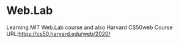 # Web.Lab
Learning MIT Web.Lab course and also Harvard CS50web
Course URL:https://cs50.harvard.edu/web/2020/
